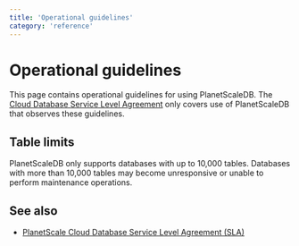 ```yaml
---
title: 'Operational guidelines'
category: 'reference'
---
```


# Operational guidelines

This page contains operational guidelines for using PlanetScaleDB. The [Cloud Database Service Level Agreement](https://planetscale.com/legal/planetscale-cndb-service-level-agreement) only covers use of PlanetScaleDB that observes these guidelines.

## Table limits

PlanetScaleDB only supports databases with up to 10,000 tables. Databases with more than 10,000 tables may become unresponsive or unable to perform maintenance operations.

## See also

+ [PlanetScale Cloud Database Service Level Agreement (SLA)](https://planetscale.com/legal/planetscale-cndb-service-level-agreement)

